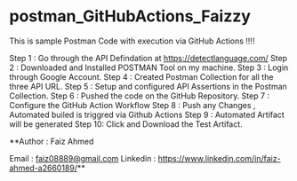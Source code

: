 # postman_GitHubActions_Faizzy

This is sample Postman Code with execution via GitHub Actions !!!!

Step 1 : Go through the API Defindation at https://detectlanguage.com/
Step 2 : Downloaded and Installed POSTMAN Tool on my machine.
Step 3 : Login through Google Account.
Step 4 : Created Postman Collection for all the three API URL.
Step 5 : Setup and configured API Assertions in the Postman Collection.
Step 6 : Pushed the code on the GitHub Repository.
Step 7 : Configure the GitHub Action Workflow
Step 8 : Push any Changes , Automated builed is triggred via Github Actions 
Step 9 : Automated Artifact will be generated 
Step 10: Click and Download the Test Artifact.


**Author : Faiz Ahmed

Email : faiz08889@gmail.com
Linkedin : https://www.linkedin.com/in/faiz-ahmed-a2660189/**
